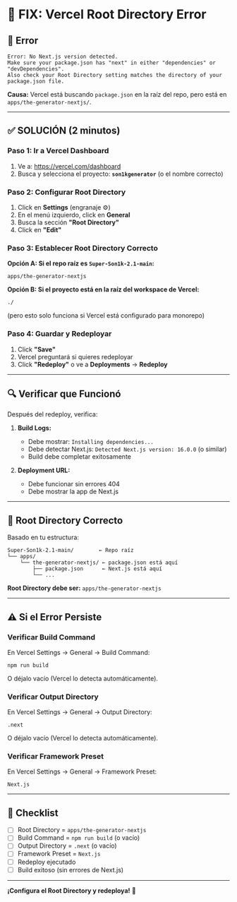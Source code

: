 # 🔧 FIX: Vercel Root Directory Error

## 🚨 Error

```
Error: No Next.js version detected.
Make sure your package.json has "next" in either "dependencies" or "devDependencies".
Also check your Root Directory setting matches the directory of your package.json file.
```

**Causa:** Vercel está buscando `package.json` en la raíz del repo, pero está en `apps/the-generator-nextjs/`.

---

## ✅ SOLUCIÓN (2 minutos)

### Paso 1: Ir a Vercel Dashboard

1. Ve a: https://vercel.com/dashboard
2. Busca y selecciona el proyecto: **`son1kgenerator`** (o el nombre correcto)

### Paso 2: Configurar Root Directory

1. Click en **Settings** (engranaje ⚙️)
2. En el menú izquierdo, click en **General**
3. Busca la sección **"Root Directory"**
4. Click en **"Edit"**

### Paso 3: Establecer Root Directory Correcto

**Opción A: Si el repo raíz es `Super-Son1k-2.1-main`:**
```
apps/the-generator-nextjs
```

**Opción B: Si el proyecto está en la raíz del workspace de Vercel:**
```
./
```
(pero esto solo funciona si Vercel está configurado para monorepo)

### Paso 4: Guardar y Redeployar

1. Click **"Save"**
2. Vercel preguntará si quieres redeployar
3. Click **"Redeploy"** o ve a **Deployments** → **Redeploy**

---

## 🔍 Verificar que Funcionó

Después del redeploy, verifica:

1. **Build Logs:**
   - Debe mostrar: `Installing dependencies...`
   - Debe detectar Next.js: `Detected Next.js version: 16.0.0` (o similar)
   - Build debe completar exitosamente

2. **Deployment URL:**
   - Debe funcionar sin errores 404
   - Debe mostrar la app de Next.js

---

## 🎯 Root Directory Correcto

Basado en tu estructura:
```
Super-Son1k-2.1-main/        ← Repo raíz
└── apps/
    └── the-generator-nextjs/ ← package.json está aquí
        ├── package.json      ← Next.js está aquí
        └── ...
```

**Root Directory debe ser:** `apps/the-generator-nextjs`

---

## ⚠️ Si el Error Persiste

### Verificar Build Command

En Vercel Settings → General → Build Command:
```
npm run build
```
O déjalo vacío (Vercel lo detecta automáticamente).

### Verificar Output Directory

En Vercel Settings → General → Output Directory:
```
.next
```
O déjalo vacío (Vercel lo detecta automáticamente).

### Verificar Framework Preset

En Vercel Settings → General → Framework Preset:
```
Next.js
```

---

## 📝 Checklist

- [ ] Root Directory = `apps/the-generator-nextjs`
- [ ] Build Command = `npm run build` (o vacío)
- [ ] Output Directory = `.next` (o vacío)
- [ ] Framework Preset = `Next.js`
- [ ] Redeploy ejecutado
- [ ] Build exitoso (sin errores de Next.js)

---

**¡Configura el Root Directory y redeploya!** 🚀

